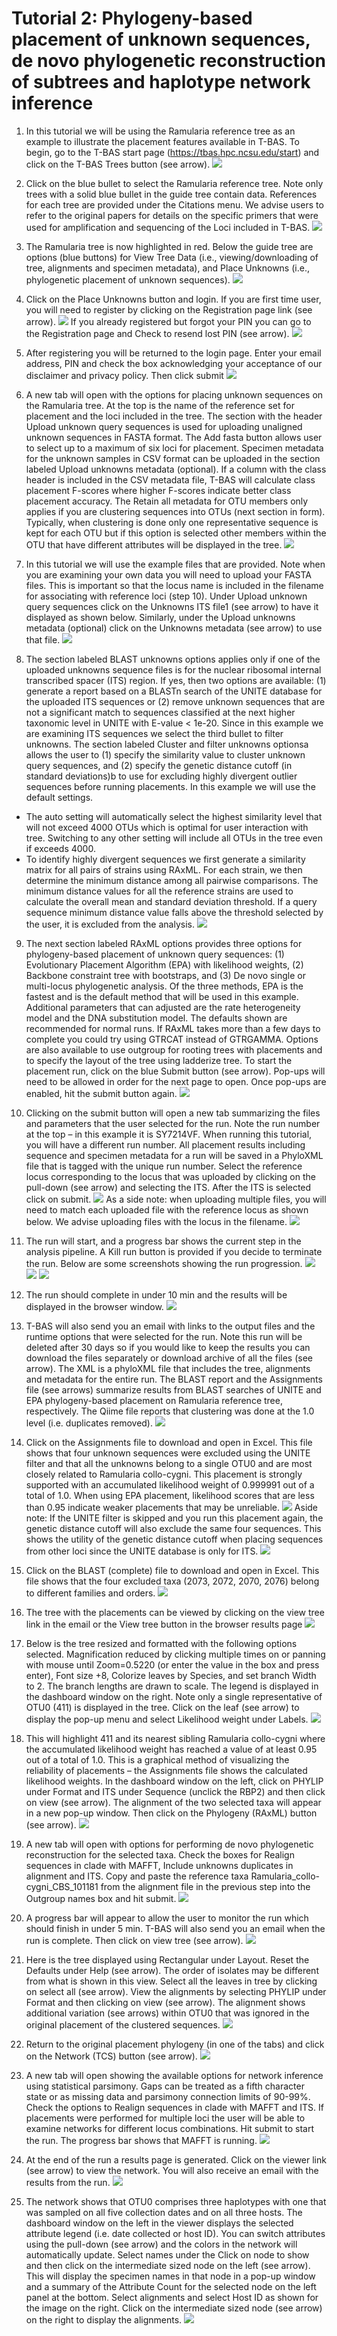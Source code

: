 # Tutorial 2: Phylogeny-based placement of unknown sequences, de novo phylogenetic reconstruction of subtrees and haplotype network inference

1. In this tutorial we will be using the Ramularia reference tree as an example to illustrate the placement features available in T-BAS. To begin, go to the T-BAS start page (https://tbas.hpc.ncsu.edu/start) and click on the T-BAS Trees button (see arrow).
![](images/tbas-tutorial2/Tutorial2.1.png)

2. Click on the blue bullet to select the Ramularia reference tree. Note only trees with a solid blue bullet in the guide tree contain data. References for each tree are provided under the Citations menu. We advise users to refer to the original papers for details on the specific primers that were used for amplification and sequencing of the Loci included in T-BAS.
![](images/tbas-tutorial2/Tutorial2.2.png)

3.  The Ramularia tree is now highlighted in red.  Below the guide tree are options (blue buttons) for View Tree Data (i.e., viewing/downloading of tree, alignments and specimen metadata), and Place Unknowns (i.e., phylogenetic placement of unknown sequences).
![](images/tbas-tutorial2/Tutorial2.3.png)

4. Click on the Place Unknowns button and login. If you are first time user, you will need to register by clicking on the Registration page link (see arrow).
![](images/tbas-tutorial2/Tutorial2.4.1.png)
If you already registered but forgot your PIN you can go to the Registration page and Check to resend lost PIN (see arrow).
![](images/tbas-tutorial2/Tutorial2.4.2.png)

5. After registering you will be returned to the login page. Enter your email address, PIN and check the box acknowledging your acceptance of our disclaimer and privacy policy. Then click submit
![](images/tbas-tutorial2/Tutorial2.5.png)

6. A new tab will open with the options for placing unknown sequences on the Ramularia tree. At the top is the name of the reference set for placement and the loci included in the tree. The section with the header Upload unknown query sequences is used for uploading unaligned unknown sequences in FASTA format. The Add fasta button allows user to select up to a maximum of six loci for placement. Specimen metadata for the unknown samples in CSV format can be uploaded in the section labeled Upload unknowns metadata (optional). If a column with the class header is included in the CSV metadata file, T-BAS will calculate class placement F-scores where higher F-scores indicate better class placement accuracy. The Retain all metadata for OTU members only applies if you are clustering sequences into OTUs (next section in form). Typically, when clustering is done only one representative sequence is kept for each OTU but if this option is selected other members within the OTU that have different attributes will be displayed in the tree.
![](images/tbas-tutorial2/Tutorial2.6.png)

7. In this tutorial we will use the example files that are provided.  Note when you are examining your own data you will need to upload your FASTA files. This is important so that the locus name is included in the filename for associating with reference loci (step 10). Under Upload unknown query sequences click on the Unknowns ITS file1 (see arrow) to have it displayed as shown below.  Similarly, under the Upload unknowns metadata (optional) click on the Unknowns metadata (see arrow) to use that file.
![](images/tbas-tutorial2/Tutorial2.7.png)

8. The section labeled BLAST unknowns options applies only if one of the uploaded unknowns sequence files is for the nuclear ribosomal internal transcribed spacer (ITS) region. If yes, then two options are available: (1) generate a report based on a BLASTn search of the UNITE database for the uploaded ITS sequences or (2) remove unknown sequences that are not a significant match to sequences classified at the next higher taxonomic level in UNITE with E-value < 1e-20.  Since in this example we are examining ITS sequences we select the third bullet to filter unknowns. The section labeled Cluster and filter unknowns optionsa allows the user to (1) specify the similarity value to cluster unknown query sequences, and (2) specify the genetic distance cutoff (in standard deviations)b to use for excluding highly divergent outlier sequences before running placements. In this example we will use the default settings.
  * The auto setting will automatically select the highest similarity level that will not exceed 4000 OTUs which is optimal for user interaction with tree. Switching to any other setting will include all OTUs in the tree even if exceeds 4000.
  * To identify highly divergent sequences we first generate a similarity matrix for all pairs of strains using RAxML. For each strain, we then determine the minimum distance among all pairwise comparisons. The minimum distance values for all the reference strains are used to calculate the overall mean and standard deviation threshold. If a query sequence minimum distance value falls above the threshold selected by the user, it is excluded from the analysis.
![](images/tbas-tutorial2/Tutorial2.8.png)

9.  The next section labeled RAxML options provides three options for phylogeny-based placement of unknown query sequences: (1) Evolutionary Placement Algorithm (EPA) with likelihood weights, (2) Backbone constraint tree with bootstraps, and (3) De novo single or multi-locus phylogenetic analysis. Of the three methods, EPA is the fastest and is the default method that will be used in this example. Additional parameters that can adjusted are the rate heterogeneity model and the DNA substitution model. The defaults shown are recommended for normal runs. If RAxML takes more than a few days to complete you could try using GTRCAT instead of GTRGAMMA. Options are also available to use outgroup for rooting trees with placements and to specify the layout of the tree using ladderize tree.  To start the placement run, click on the blue Submit button (see arrow). Pop-ups will need to be allowed in order for the next page to open. Once pop-ups are enabled, hit the submit button again.
![](images/tbas-tutorial2/Tutorial2.9.png)

10.  Clicking on the submit button will open a new tab summarizing the files and parameters that the user selected for the run. Note the run number at the top – in this example it is SY7214VF. When running this tutorial, you will have a different run number.  All placement results including sequence and specimen metadata for a run will be saved in a PhyloXML file that is tagged with the unique run number.  Select the reference locus corresponding to the locus that was uploaded by clicking on the pull-down (see arrow) and selecting the ITS. After the ITS is selected click on submit.
![](images/tbas-tutorial2/Tutorial2.10.1.png)
As a side note: when uploading multiple files, you will need to match each uploaded file with the reference locus as shown below.  We advise uploading files with the locus in the filename.
![](images/tbas-tutorial2/Tutorial2.10.2.png)

11. The run will start, and a progress bar shows the current step in the analysis pipeline.  A Kill run button is provided if you decide to terminate the run. Below are some screenshots showing the run progression.
![](images/tbas-tutorial2/Tutorial2.11.1.png)
![](images/tbas-tutorial2/Tutorial2.11.2.png)
![](images/tbas-tutorial2/Tutorial2.11.3.png)


12. The run should complete in under 10 min and the results will be displayed in the browser window.
![](images/tbas-tutorial2/Tutorial2.12.png)

13. T-BAS will also send you an email with links to the output files and the runtime options that were selected for the run. Note this run will be deleted after 30 days so if you would like to keep the results you can download the files separately or download archive of all the files (see arrow). The XML is a phyloXML file that includes the tree, alignments and metadata for the entire run. The BLAST report and the Assignments file (see arrows) summarize results from BLAST searches of UNITE and EPA phylogeny-based placement on Ramularia reference tree, respectively. The Qiime file reports that clustering was done at the 1.0 level (i.e. duplicates removed).
![](images/tbas-tutorial2/Tutorial2.13.png)

14.  Click on the Assignments file to download and open in Excel. This file shows that four unknown sequences were excluded using the UNITE filter and that all the unknowns belong to a single OTU0 and are most closely related to Ramularia collo-cygni. This placement is strongly supported with an accumulated likelihood weight of 0.999991 out of a total of 1.0. When using EPA placement, likelihood scores that are less than 0.95 indicate weaker placements that may be unreliable.
![](images/tbas-tutorial2/Tutorial2.14.1.png)
Aside note: If the UNITE filter is skipped and you run this placement again, the genetic distance cutoff will also exclude the same four sequences. This shows the utility of the genetic distance cutoff when placing sequences from other loci since the UNITE database is only for ITS.
![](images/tbas-tutorial2/Tutorial2.14.2.png)

15.  Click on the BLAST (complete) file to download and open in Excel. This file shows that the four excluded taxa (2073, 2072, 2070, 2076) belong to different families and orders.
![](images/tbas-tutorial2/)

16. The tree with the placements can be viewed by clicking on the view tree link in the email or the View tree button in the browser results page
![](images/tbas-tutorial2/)

17.  Below is the tree resized and formatted with the following options selected. Magnification reduced by clicking multiple times on  or panning with mouse until Zoom=0.5220 (or enter the value in the box and press enter), Font size +8, Colorize leaves by Species, and set branch Width to 2. The branch lengths are drawn to scale. The legend is displayed in the dashboard window on the right. Note only a single representative of OTU0 (411) is displayed in the tree. Click on the leaf (see arrow) to display the pop-up menu and select Likelihood weight under Labels.
![](images/tbas-tutorial2/)

18. This will highlight 411 and its nearest sibling Ramularia collo-cygni where the accumulated likelihood weight has reached a value of at least 0.95 out of a total of 1.0. This is a graphical method of visualizing the reliability of placements – the Assignments file shows the calculated likelihood weights. In the dashboard window on the left, click on PHYLIP under Format and ITS under Sequence (unclick the RBP2) and then click on view (see arrow). The alignment of the two selected taxa will appear in a new pop-up window. Then click on the Phylogeny (RAxML) button (see arrow).
![](images/tbas-tutorial2/)

19. A new tab will open with options for performing de novo phylogenetic reconstruction for the selected taxa. Check the boxes for Realign sequences in clade with MAFFT, Include unknowns duplicates in alignment and ITS.  Copy and paste the reference taxa Ramularia_collo-cygni_CBS_101181 from the alignment file in the previous step into the Outgroup names box and hit submit.
![](images/tbas-tutorial2/)

20. A progress bar will appear to allow the user to monitor the run which should finish in under 5 min. T-BAS will also send you an email when the run is complete.
Then click on view tree (see arrow).
![](images/tbas-tutorial2/)

21.  Here is the tree displayed using Rectangular under Layout. Reset the Defaults under Help (see arrow). The order of isolates may be different from what is shown in this view.
Select all the leaves in tree by clicking on select all (see arrow). View the alignments by selecting PHYLIP under Format and then clicking on view (see arrow). The alignment shows additional variation (see arrows) within OTU0 that was ignored in the original placement of the clustered sequences.
![](images/tbas-tutorial2/)

22. Return to the original placement phylogeny (in one of the tabs) and click on the Network (TCS) button (see arrow).
![](images/tbas-tutorial2/)

23.  A new tab will open showing the available options for network inference using statistical parsimony. Gaps can be treated as a fifth character state or as missing data and parsimony connection limits of 90-99%. Check the options to Realign sequences in clade with MAFFT and ITS. If placements were performed for multiple loci the user will be able to examine networks for different locus combinations.  Hit submit to start the run.
The progress bar shows that MAFFT is running.
![](images/tbas-tutorial2/)

24. At the end of the run a results page is generated. Click on the viewer link (see arrow) to view the network. You will also receive an email with the results from the run.
![](images/tbas-tutorial2/)

25.  The network shows that OTU0 comprises three haplotypes with one that was sampled on all five collection dates and on all three hosts. The dashboard window on the left in the viewer displays the selected attribute legend (i.e. date collected or host ID). You can switch attributes using the pull-down (see arrow) and the colors in the network will automatically update. Select names under the Click on node to show and then click on the intermediate sized node on the left (see arrow). This will display the specimen names in that node in a pop-up window and a summary of the Attribute Count for the selected node on the left panel at the bottom. Select alignments and select Host ID as shown for the image on the right. Click on the intermediate sized node (see arrow) on the right to display the alignments.
![](images/tbas-tutorial2/)



